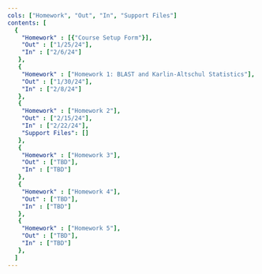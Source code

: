 ```yaml
---
cols: ["Homework", "Out", "In", "Support Files"]
contents: [
  {
    "Homework" : [{"Course Setup Form"}],
    "Out" : ["1/25/24"],
    "In" : ["2/6/24"]
   },
   {
    "Homework" : ["Homework 1: BLAST and Karlin-Altschul Statistics"],
    "Out" : ["1/30/24"],
    "In" : ["2/8/24"]
   },
   {
    "Homework" : ["Homework 2"],
    "Out" : ["2/15/24"],
    "In" : ["2/22/24"],
    "Support Files": []
   },
   {
    "Homework" : ["Homework 3"],
    "Out" : ["TBD"],
    "In" : ["TBD"]
   },
   {
    "Homework" : ["Homework 4"],
    "Out" : ["TBD"],
    "In" : ["TBD"]
   },
   {
    "Homework" : ["Homework 5"],
    "Out" : ["TBD"],
    "In" : ["TBD"]
   },
  ]
---
```

<!-- link format (include braces) {"Homework 1: Alignment": "https://google.com"} -->
